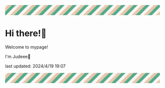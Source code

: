 <!-- Header image -->
<img src="./pokemon/pokemon_31.png" width="1000">

# Hi there!👋

Welcome to mypage!

I'm Judeee🐷

last updated: 2024/4/19 19:07

<!-- Footer image -->
<img src="./pokemon/pokemon_31.png" width="1000">
